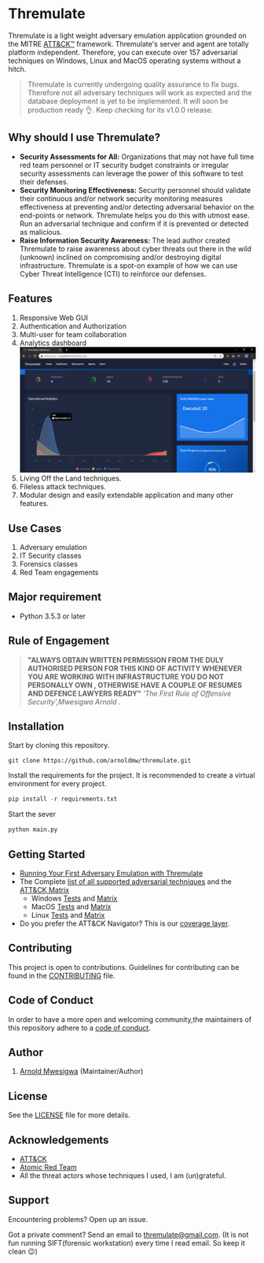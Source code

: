 # Thremulate

Thremulate is a light weight adversary emulation application grounded on the MITRE [ATT&CK™](https://attack.mitre.org/) framework.
Thremulate's server and agent are totally platform independent. Therefore, you can execute over 157 adversarial techniques on Windows, Linux and MacOS operating systems without a hitch.

> Thremulate is currently undergoing quality assurance to fix bugs. 
Therefore not all adversary techniques will work as expected and the database deployment is yet to be implemented. 
It will soon be production ready :ok_hand:. Keep checking for its v1.0.0 release.


## Why should I use Thremulate?
- **Security Assessments for All:** 
Organizations that may not have full time red team personnel or IT security budget constraints or irregular security assessments can leverage the power of this software to test their defenses.
- **Security Monitoring Effectiveness:**
Security personnel should validate their continuous and/or network security monitoring measures effectiveness at preventing and/or detecting adversarial behavior on the end-points or network. Thremulate helps you do this with utmost ease. Run an adversarial technique and confirm if it is prevented or detected as malicious.
- **Raise Information Security Awareness:**
The lead author created Thremulate to raise awareness about cyber threats out there in the wild (unknown) inclined on compromising and/or destroying digital infrastructure. Thremulate is a spot-on example of how we can use Cyber Threat Intelligence (CTI) to reinforce our defenses. 

## Features
1. Responsive Web GUI
2. Authentication and Authorization
3. Multi-user for team collaboration
4. Analytics dashboard
![Dashboard](screenshots/dashboard.png)
5. Living Off the Land techniques.
6. Fileless attack techniques.
7. Modular design and easily extendable application and many other features.
## Use Cases

1. Adversary emulation
2. IT Security classes
3. Forensics classes
4. Red Team engagements
## Major requirement
- Python 3.5.3 or later

## Rule of Engagement

> **"ALWAYS OBTAIN WRITTEN PERMISSION FROM THE DULY AUTHORISED PERSON FOR THIS KIND OF ACTIVITY WHENEVER YOU ARE WORKING WITH INFRASTRUCTURE YOU DO NOT PERSONALLY OWN , OTHERWISE HAVE A COUPLE OF RESUMES AND DEFENCE LAWYERS READY"** 
>  *'The First Rule of Offensive Security',Mwesigwa Arnold  .*

## Installation

Start by cloning this repository.
```
git clone https://github.com/arnoldmw/thremulate.git 
```
Install the requirements for the project. It is recommended to create a virtual environment for every project.
```python
pip install -r requirements.txt
```
Start the sever
```python
python main.py
```

## Getting Started

* [Running Your First Adversary Emulation with Thremulate](docs/Quick_Start.md)
* The Complete [list of all supported adversarial techniques](art/atomics/index.md) and the [ATT&CK Matrix](art/atomics/matrix.md)
  - Windows [Tests](art/atomics/windows-index.md) and [Matrix](art/atomics/windows-matrix.md)
  - MacOS [Tests](art/atomics/macos-index.md) and [Matrix](art/atomics/macos-matrix.md)
  - Linux [Tests](art/atomics/linux-index.md) and [Matrix](art/atomics/linux-matrix.md)
* Do you prefer the ATT&CK Navigator? This is our [coverage layer](art/atomics/art_navigator_layer.json).

## Contributing

This project is open to contributions. Guidelines for contributing can be found in the [CONTRIBUTING](CONTRIBUTING.md) file.


## Code of Conduct

In order to have a more open and welcoming community,the maintainers of this repository adhere to a
[code of conduct](docs/CODE_OF_CONDUCT.md).

## Author

1. [Arnold Mwesigwa](https://github.com/arnoldmw) (Maintainer/Author)

## License

See the [LICENSE](LICENSE.txt) file for more details.

## Acknowledgements

- [ATT&CK](https://attack.mitre.org/)
- [Atomic Red Team](https://github.com/redcanaryco/atomic-red-team)
- All the threat actors whose techniques I used, I am (un)grateful.

## Support

Encountering problems? Open up an issue.

Got a private comment? Send an email to thremulate@gmail.com. (It is not fun running SIFT(forensic workstation) 
every time I read email. So keep it clean :wink:) 
